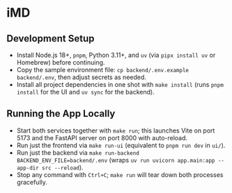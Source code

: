# iMD

## Development Setup
- Install Node.js 18+, `pnpm`, Python 3.11+, and `uv` (via `pipx install uv` or Homebrew) before continuing.
- Copy the sample environment file: `cp backend/.env.example backend/.env`, then adjust secrets as needed.
- Install all project dependencies in one shot with `make install` (runs `pnpm install` for the UI and `uv sync` for the backend).

## Running the App Locally
- Start both services together with `make run`; this launches Vite on port 5173 and the FastAPI server on port 8000 with auto-reload.
- Run just the frontend via `make run-ui` (equivalent to `pnpm run dev` in `ui/`).
- Run just the backend via `make run-backend BACKEND_ENV_FILE=backend/.env` (wraps `uv run uvicorn app.main:app --app-dir src --reload`).
- Stop any command with `Ctrl+C`; `make run` will tear down both processes gracefully.
